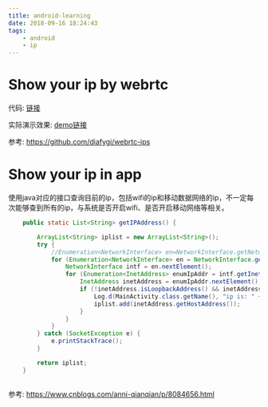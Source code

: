 ```yaml
---
title: android-learning
date: 2018-09-16 18:24:43
tags:
    - android
    - ip
---
```


# Show your ip by webrtc

代码: [链接](https://github.com/salmon7/ShowYourIP)

实际演示效果: [demo链接](https://salmon7.github.io/ShowYourIP/)

参考: https://github.com/diafygi/webrtc-ips

# Show your ip in app  

使用java对应的接口查询目前的ip，包括wifi的ip和移动数据网络的ip，不一定每次能够查到所有的ip，与系统是否开启wifi、是否开启移动网络等相关。

```java
    public static List<String> getIPAddress() {

        ArrayList<String> iplist = new ArrayList<String>();
        try {
            //Enumeration<NetworkInterface> en=NetworkInterface.getNetworkInterfaces();
            for (Enumeration<NetworkInterface> en = NetworkInterface.getNetworkInterfaces(); en.hasMoreElements(); ) {
                NetworkInterface intf = en.nextElement();
                for (Enumeration<InetAddress> enumIpAddr = intf.getInetAddresses(); enumIpAddr.hasMoreElements(); ) {
                    InetAddress inetAddress = enumIpAddr.nextElement();
                    if (!inetAddress.isLoopbackAddress() && inetAddress instanceof Inet4Address) {
                        Log.d(MainActivity.class.getName(), "ip is: " + inetAddress.getHostAddress());
                        iplist.add(inetAddress.getHostAddress());
                    }
                }
            }
        } catch (SocketException e) {
            e.printStackTrace();
        }

        return iplist;
    }
    
```

参考: https://www.cnblogs.com/anni-qianqian/p/8084656.html
